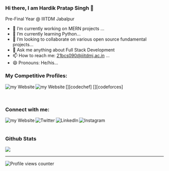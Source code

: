 ### Hi there, I am Hardik Pratap Singh 👋
Pre-Final Year @ IIITDM Jabalpur

<!--

**hardik-pratap-singh/hardik-pratap-singh** is a ✨ _special_ ✨ repository because its `README.md` (this file) appears on your GitHub profile.
Here are some ideas to get you started:

-->
- 🔭 I’m currently working on MERN projects ...
- 🌱 I’m currently learning Python...
- 👯 I’m looking to collaborate on various open source fundamental projects...
- 💬 Ask me anything about Full Stack Development 
- 📫 How to reach me: 21bcs090@iiitdmj.ac.in ...
- 😄 Pronouns: He/his...



### My Competitive Profiles:

[<img align="left" alt="my Website" src="https://img.shields.io/badge/-CodeChef-5B4638?style=for-the-badge&logo=CodeChef&logoColor=white" />][codechef]
[<img align="left" alt="my Website" src="https://img.shields.io/badge/Codeforces-445f9d?style=for-the-badge&logo=Codeforces&logoColor=white" />][codeforces]


<br />


### Connect with me:

[<img align="left" alt="my Website" src="https://img.shields.io/badge/website-000000?style=for-the-badge&logo=About.me&logoColor=white" />][website]
[<img align="left" alt="Twitter" src="https://img.shields.io/badge/Twitter-1DA1F2?style=for-the-badge&logo=twitter&logoColor=white" />][twitter]
[<img align="left" alt="LinkedIn" src="https://img.shields.io/badge/LinkedIn-0077B5?style=for-the-badge&logo=linkedin&logoColor=white" />][linkedin]
[<img align="left" alt="Instagram" src="https://img.shields.io/badge/Instagram-E4405F?style=for-the-badge&logo=instagram&logoColor=white" />][instagram]


<br />
<br />

### Github Stats

<img src="https://github-readme-stats.vercel.app/api?username=hardik-pratap-singh&&show_icons=true&title_color=ffffff&icon_color=bb2acf&text_color=daf7dc&bg_color=151515" />


---


[website]: https://github.com/hardik-pratap-singh
[twitter]: https://twitter.com/hardikpratapsi3
[instagram]: https://instagram.com/hardik_ps
[linkedin]: https://linkedin.com/in/hardik-pratap-singh

![Profile views counter](https://komarev.com/ghpvc/?username=hardik-pratap-singh&&style=flat-square)  


